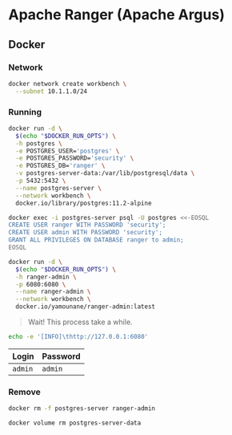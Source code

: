 # Apache Ranger (Apache Argus)

<!--
Ranger KMS

https://www.youtube.com/watch?v=tJeLOVaVqjk

https://github.com/dabsterindia/LABs/tree/master/RANGER
https://github.com/AlibabaCloudDocs/emapreduce/tree/master/intl.en-US/User%20Guide/Component%20authorization/Ranger
https://github.com/bhagadepravin/commands/blob/master/ranger.md
https://github.com/dyozie/hugo-book-mkdocs/tree/master/content/ranger
https://github.com/ing-bank/rokku/tree/master/docs
https://github.com/codragonzuo/studynotes/tree/master/Ranger
https://github.com/gaelfoppolo/self-service-data-analytics/blob/master/doc-admin/Ranger/ranger_install.md
-->

## Docker

### Network

```sh
docker network create workbench \
  --subnet 10.1.1.0/24
```

### Running

```sh
docker run -d \
  $(echo "$DOCKER_RUN_OPTS") \
  -h postgres \
  -e POSTGRES_USER='postgres' \
  -e POSTGRES_PASSWORD='security' \
  -e POSTGRES_DB='ranger' \
  -v postgres-server-data:/var/lib/postgresql/data \
  -p 5432:5432 \
  --name postgres-server \
  --network workbench \
  docker.io/library/postgres:11.2-alpine
```

```sh
docker exec -i postgres-server psql -U postgres <<-EOSQL
CREATE USER ranger WITH PASSWORD 'security';
CREATE USER admin WITH PASSWORD 'security';
GRANT ALL PRIVILEGES ON DATABASE ranger to admin;
EOSQL
```

```sh
docker run -d \
  $(echo "$DOCKER_RUN_OPTS") \
  -h ranger-admin \
  -p 6080:6080 \
  --name ranger-admin \
  --network workbench \
  docker.io/yamounane/ranger-admin:latest
```

> Wait! This process take a while.

```sh
echo -e '[INFO]\thttp://127.0.0.1:6080'
```

| Login | Password |
| --- | --- |
| `admin` | `admin` |

### Remove

```sh
docker rm -f postgres-server ranger-admin

docker volume rm postgres-server-data
```
